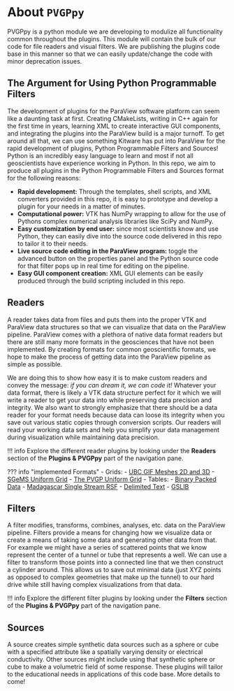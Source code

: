 # About `PVGPpy`
PVGPpy is a python module we are developing to modulize all functionality common throughout the plugins. This module will contain the bulk of our code for file readers and visual filters. We are publishing the plugins code base in this manner so that we can easily update/change the code with minor deprecation issues.

## The Argument for Using Python Programmable Filters
The development of plugins for the ParaView software platform can seem like a daunting task at first. Creating CMakeLists, writing in C++ again for the first time in years, learning XML to create interactive GUI components, and integrating the plugins into the ParaView build is a major turnoff. To get around all that, we can use something Kitware has put into ParaView for the rapid development of plugins, Python Programmable Filters and Sources! Python is an incredibly easy language to learn and most if not all geoscientists have experience working in Python. In this repo, we aim to produce all plugins in the Python Programmable Filters and Sources format for the following reasons:

* **Rapid development:** Through the templates, shell scripts, and XML converters provided in this repo, it is easy to prototype and develop a plugin for your needs in a matter of minutes.
* **Computational power:** VTK has NumPy wrapping to allow for the use of Pythons complex numerical analysis libraries like SciPy and NumPy.
* **Easy customization by end user:** since most scientists know and use Python, they can easily dive into the source code delivered in this repo to tailor it to their needs.
* **Live source code editing in the ParaView program:** toggle the advanced button on the properties panel and the Python source code for that filter pops up in real time for editing on the pipeline.
* **Easy GUI component creation:** XML GUI elements can be easily produced through the build scripting included in this repo.

## Readers
A reader takes data from files and puts them into the proper VTK and ParaView data structures so that we can visualize that data on the ParaView pipeline. ParaView comes with a plethora of native data format readers but there are still many more formats in the geosciences that have not been implemented. By creating formats for common geoscientific formats, we hope to make the process of getting data into the ParaView pipeline as simple as possible.

We are doing this to show how easy it is to make custom readers and convey the message: *if you can dream it, we can code it!* Whatever your data format, there is likely a VTK data structure perfect for it which we will write a reader to get your data into while preserving data precision and integrity. We also want to strongly emphasize that there should be a data reader for your format needs because data can loose its integrity when you save out various static copies through conversion scripts. Our readers will read your working data sets and help you simplify your data management during visualization while maintaining data precision.

!!! info
    Explore the different reader plugins by looking under the **Readers** section of the **Plugins & PVGPpy** part of the navigation pane.

??? info "implemented Formats"
    - Grids:
        - [UBC GIF Meshes 2D and 3D](read/UBC-Mesh.md)
        - [SGeMS Uniform Grid](read/SGeMS-Grid.md)
        - [The PVGP Uniform Grid](read/PVGP-Grid.md)
    - Tables:
        - [Binary Packed Data](read/Binary-Packed-Data.md)
        - [Madagascar Single Stream RSF](read/Madagascar-SSRSF.md)
        - [Delimited Text](read/Delimited-Text.md)
        - [GSLIB](read/GSLIB.md)



## Filters
A filter modifies, transforms, combines, analyses, etc. data on the ParaView pipeline. Filters provide a means for changing how we visualize data or create a means of taking some data and generating other data from that. For example we might have a series of scattered points that we know represent the center of a tunnel or tube that represents a well. We can use a filter to transform those points into a connected line that we then construct a cylinder around. This allows us to save out minimal data (just XYZ points as opposed to complex geometries that make up the tunnel) to our hard drive while still having complex visualizations from that data.

!!! info
    Explore the different filter plugins by looking under the **Filters** section of the **Plugins & PVGPpy** part of the navigation pane.

## Sources
A source creates simple synthetic data sources such as a sphere or cube with a specified attribute like a spatially varying density or electrical conductivity. Other sources might include using that synthetic sphere or cube to make a volumetric field of some response. These plugins will tailor to the educational needs in applications of this code base. More details to come!
